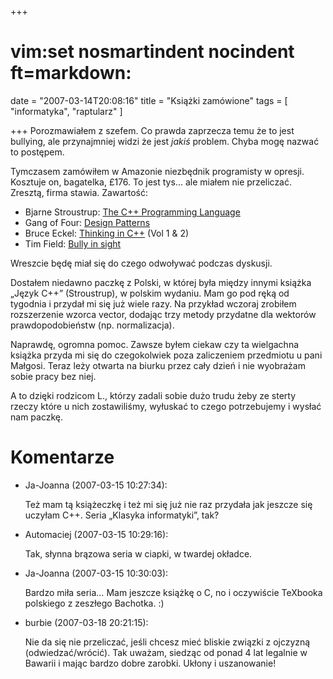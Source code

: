 +++
# vim:set nosmartindent nocindent ft=markdown:
date = "2007-03-14T20:08:16"
title = "Książki zamówione"
tags = [ "informatyka", "raptularz" ]

+++
Porozmawiałem z szefem. Co prawda zaprzecza temu że to jest bullying, ale
przynajmniej widzi że jest _jakiś_ problem. Chyba mogę nazwać to postępem.

Tymczasem zamówiłem w Amazonie niezbędnik programisty w opresji. Kosztuje on,
bagatelka, £176. To jest tys... ale miałem nie przeliczać. Zresztą, firma
stawia. Zawartość:

  * Bjarne Stroustrup: [The C++ Programming Language](http://en.wikipedia.org/wiki/The_C%2B%2B_Programming_Language)
  * Gang of Four: [Design Patterns](http://en.wikipedia.org/wiki/Design_Patterns)
  * Bruce Eckel: [Thinking in C++](http://www.mindview.net/Books/TICPP/ThinkingInCPP2e.html) (Vol 1 &amp; 2)
  * Tim Field: [Bully in sight](http://www.successunlimited.co.uk/books/bismain.htm)

Wreszcie będę miał się do czego odwoływać podczas dyskusji.

Dostałem niedawno paczkę z Polski, w której była między innymi książka „Język
C++” (Stroustrup), w polskim wydaniu. Mam go pod ręką od tygodnia i przydał mi
się już wiele razy. Na przykład wczoraj zrobiłem rozszerzenie wzorca vector,
dodając trzy metody przydatne dla wektorów prawdopodobieństw (np.
normalizacja).

Naprawdę, ogromna pomoc. Zawsze byłem ciekaw czy ta wielgachna książka przyda
mi się do czegokolwiek poza zaliczeniem przedmiotu u pani Małgosi. Teraz leży
otwarta na biurku przez cały dzień i nie wyobrażam sobie pracy bez niej.

A to dzięki rodzicom L., którzy zadali sobie dużo trudu żeby ze sterty rzeczy
które u nich zostawiliśmy, wyłuskać to czego potrzebujemy i wysłać nam paczkę.

# Komentarze

* Ja-Joanna (2007-03-15 10:27:34): <p>Też mam tą książeczkę i też mi się już nie
  raz przydała jak jeszcze się uczyłam C++. Seria „Klasyka informatyki”,
  tak?</p>
* Automaciej (2007-03-15 10:29:16): <p>Tak, słynna brązowa seria w ciapki, w
  twardej okładce.</p>
* Ja-Joanna (2007-03-15 10:30:03): <p>Bardzo miła seria&#8230; Mam jeszcze
  książkę o C, no i oczywiście TeXbooka polskiego z zeszłego Bachotka. :)</p>
* burbie (2007-03-18 20:21:15): <p>Nie da się nie przeliczać, jeśli chcesz mieć
  bliskie związki z ojczyzną (odwiedzać/wrócić). Tak uważam, siedząc od ponad 4
  lat legalnie w Bawarii i mając bardzo dobre zarobki. Ukłony i uszanowanie!</p>
